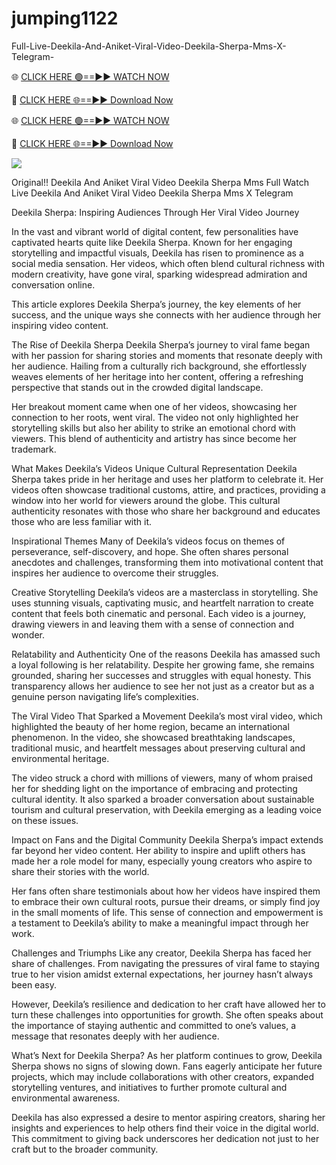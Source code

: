 # jumping1122
Full-Live-Deekila-And-Aniket-Viral-Video-Deekila-Sherpa-Mms-X-Telegram-

🌐 [CLICK HERE 🟢==►► WATCH NOW]()

🔴 [CLICK HERE 🌐==►► Download Now](https://nmn.starplayzz.com/GITHUB)

🌐 [CLICK HERE 🟢==►► WATCH NOW](https://nmn.starplayzz.com/GITHUB)

🔴 [CLICK HERE 🌐==►► Download Now](https://nmn.starplayzz.com/GITHUB)


[<img src="https://i.imgur.com/5ezlWg9.png">](https://nmn.starplayzz.com/GITHUB)



Original!! Deekila And Aniket Viral Video Deekila Sherpa Mms Full Watch Live Deekila And Aniket Viral Video Deekila Sherpa Mms X Telegram

Deekila Sherpa: Inspiring Audiences Through Her Viral Video Journey

In the vast and vibrant world of digital content, few personalities have captivated hearts quite like Deekila Sherpa. Known for her engaging storytelling and impactful visuals, Deekila has risen to prominence as a social media sensation. Her videos, which often blend cultural richness with modern creativity, have gone viral, sparking widespread admiration and conversation online.

This article explores Deekila Sherpa’s journey, the key elements of her success, and the unique ways she connects with her audience through her inspiring video content.

The Rise of Deekila Sherpa Deekila Sherpa’s journey to viral fame began with her passion for sharing stories and moments that resonate deeply with her audience. Hailing from a culturally rich background, she effortlessly weaves elements of her heritage into her content, offering a refreshing perspective that stands out in the crowded digital landscape.

Her breakout moment came when one of her videos, showcasing her connection to her roots, went viral. The video not only highlighted her storytelling skills but also her ability to strike an emotional chord with viewers. This blend of authenticity and artistry has since become her trademark.

What Makes Deekila’s Videos Unique Cultural Representation Deekila Sherpa takes pride in her heritage and uses her platform to celebrate it. Her videos often showcase traditional customs, attire, and practices, providing a window into her world for viewers around the globe. This cultural authenticity resonates with those who share her background and educates those who are less familiar with it.

Inspirational Themes Many of Deekila’s videos focus on themes of perseverance, self-discovery, and hope. She often shares personal anecdotes and challenges, transforming them into motivational content that inspires her audience to overcome their struggles.

Creative Storytelling Deekila’s videos are a masterclass in storytelling. She uses stunning visuals, captivating music, and heartfelt narration to create content that feels both cinematic and personal. Each video is a journey, drawing viewers in and leaving them with a sense of connection and wonder.

Relatability and Authenticity One of the reasons Deekila has amassed such a loyal following is her relatability. Despite her growing fame, she remains grounded, sharing her successes and struggles with equal honesty. This transparency allows her audience to see her not just as a creator but as a genuine person navigating life’s complexities.

The Viral Video That Sparked a Movement Deekila’s most viral video, which highlighted the beauty of her home region, became an international phenomenon. In the video, she showcased breathtaking landscapes, traditional music, and heartfelt messages about preserving cultural and environmental heritage.

The video struck a chord with millions of viewers, many of whom praised her for shedding light on the importance of embracing and protecting cultural identity. It also sparked a broader conversation about sustainable tourism and cultural preservation, with Deekila emerging as a leading voice on these issues.

Impact on Fans and the Digital Community Deekila Sherpa’s impact extends far beyond her video content. Her ability to inspire and uplift others has made her a role model for many, especially young creators who aspire to share their stories with the world.

Her fans often share testimonials about how her videos have inspired them to embrace their own cultural roots, pursue their dreams, or simply find joy in the small moments of life. This sense of connection and empowerment is a testament to Deekila’s ability to make a meaningful impact through her work.

Challenges and Triumphs Like any creator, Deekila Sherpa has faced her share of challenges. From navigating the pressures of viral fame to staying true to her vision amidst external expectations, her journey hasn’t always been easy.

However, Deekila’s resilience and dedication to her craft have allowed her to turn these challenges into opportunities for growth. She often speaks about the importance of staying authentic and committed to one’s values, a message that resonates deeply with her audience.

What’s Next for Deekila Sherpa? As her platform continues to grow, Deekila Sherpa shows no signs of slowing down. Fans eagerly anticipate her future projects, which may include collaborations with other creators, expanded storytelling ventures, and initiatives to further promote cultural and environmental awareness.

Deekila has also expressed a desire to mentor aspiring creators, sharing her insights and experiences to help others find their voice in the digital world. This commitment to giving back underscores her dedication not just to her craft but to the broader community.
